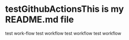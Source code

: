 # testGithubActionsThis is my README.md file
test work-flow
test workflow
test workflow
test workflow
